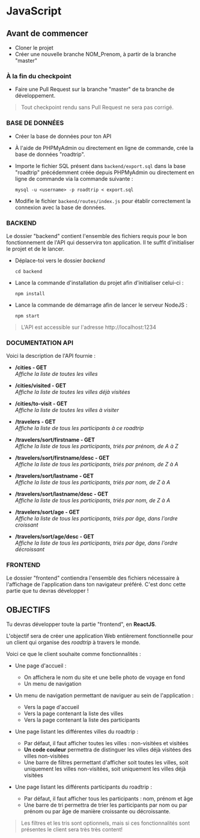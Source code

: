 # JavaScript 

## Avant de commencer

* Cloner le projet
* Créer une nouvelle branche NOM_Prenom, à partir de la branche "master"

### À la fin du checkpoint
* Faire une Pull Request sur la branche "master" de ta branche de développement.

> Tout checkpoint rendu sans Pull Request ne sera pas corrigé.

### BASE DE DONNÉES

* Créer la base de données pour ton API 

* À l'aide de PHPMyAdmin ou directement en ligne de commande, crée la base de données "roadtrip".
* Importe le fichier SQL présent dans `backend/export.sql` dans la base "roadtrip" précédemment créée depuis PHPMyAdmin ou directement en ligne de commande via la commande suivante : 

    `mysql -u <username> -p roadtrip < export.sql`
    
* Modifie le fichier `backend/routes/index.js` pour établir correctement la connexion avec la base de données.


### BACKEND

Le dossier "backend" contient l'ensemble des fichiers requis pour le bon fonctionnement de l'API qui desservira ton application. Il te suffit d'initialiser le projet et de le lancer.

* Déplace-toi vers le dossier _backend_

    `cd backend`

* Lance la commande d'installation du projet afin d'initialiser celui-ci :

    `npm install`

* Lance la commande de démarrage afin de lancer le serveur NodeJS : 

    `npm start`

> L'API est accessible sur l'adresse http://localhost:1234

### DOCUMENTATION API

Voici la description de l'API fournie : 

* **/cities - GET**  
    _Affiche la liste de toutes les villes_

* **/cities/visited - GET**  
    _Affiche la liste de toutes les villes déjà visitées_

* **/cities/to-visit - GET**  
    _Affiche la liste de toutes les villes à visiter_

* **/travelers - GET**  
    _Affiche la liste de tous les participants à ce roadtrip_

* **/travelers/sort/firstname - GET**  
    _Affiche la liste de tous les participants, triés par prénom, de A à Z_

* **/travelers/sort/firstname/desc - GET**  
    _Affiche la liste de tous les participants, triés par prénom, de Z à A_

* **/travelers/sort/lastname - GET**  
    _Affiche la liste de tous les participants, triés par nom, de Z à A_

* **/travelers/sort/lastname/desc - GET**  
    _Affiche la liste de tous les participants, triés par nom, de Z à A_

* **/travelers/sort/age - GET**  
    _Affiche la liste de tous les participants, triés par âge, dans l'ordre croissant_

* **/travelers/sort/age/desc - GET**  
    _Affiche la liste de tous les participants, triés par âge, dans l'ordre décroissant_


### FRONTEND

Le dossier "frontend" contiendra l'ensemble des fichiers nécessaire à l'affichage de l'application dans ton navigateur préféré. C'est donc cette partie que tu devras développer !


## OBJECTIFS

Tu devras développer toute la partie "frontend", en **ReactJS**.

L'objectif sera de créer une application Web entièrement fonctionnelle pour un client qui organise des _roadtrip_ à travers le monde.

Voici ce que le client souhaite comme fonctionnalités : 

* Une page d'accueil :
    * On affichera le nom du site et une belle photo de voyage en fond
    * Un menu de navigation

* Un menu de navigation permettant de naviguer au sein de l'application : 
    * Vers la page d'accueil
    * Vers la page contenant la liste des villes
    * Vers la page contenant la liste des participants

* Une page listant les différentes villes du roadtrip :
    * Par défaut, il faut afficher toutes les villes : non-visitées et visitées
    * **Un code couleur** permettra de distinguer les villes déjà visitées des villes non-visitées
    * Une barre de filtres permettant d'afficher soit toutes les villes, soit uniquement les villes non-visitées, soit uniquement les villes déjà visitées

* Une page listant les différents participants du roadtrip :
    * Par défaut, il faut afficher tous les participants : nom, prénom et âge
    * Une barre de tri permettra de trier les participants par nom ou par prénom ou par âge de manière croissante ou décroissante.

> Les filtres et les tris sont optionnels, mais si ces fonctionnalités sont présentes le client sera très très content!



